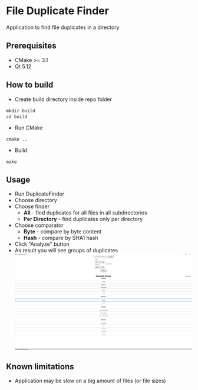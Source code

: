 # File Duplicate Finder
Application to find file duplicates in a directory

## Prerequisites
* CMake >= 3.1
* Qt 5.12

## How to build
* Create build directory inside repo folder
```shell
mkdir build
cd build
```
* Run CMake
```shell
cmake ..
```
* Build
```shell
make
```

## Usage
* Run DuplicateFinder
* Choose directory
* Choose finder
  * __All__ - find duplicates for all files in all subdirectories
  * __Per Directory__ - find duplicates only per directory
* Choose comparator
  * __Byte__ - compare by byte content
  * __Hash__ - compare by SHA1 hash
* Click "Analyze" button
* As result you will see groups of duplicates
![Application](doc/images/app.png)

## Known limitations
* Application may be slow on a big amount of files (or file sizes)
